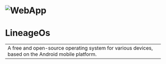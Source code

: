 # ![WebApp](https://encrypted-tbn0.gstatic.com/images?q=tbn:ANd9GcSYd6_cFCQ4Vj_eCDOl_LsPC7bdBG_O7k1h8wqoqhzDAMCMoyAVxBjmlsh5&s=10)
# LineageOs
<table>
<tr>
<td>
A free and open-source operating system for various devices, based on the Android mobile platform.
</td>
</tr>
</table>

